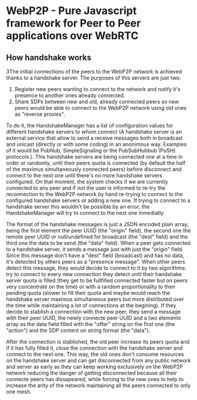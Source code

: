 # WebP2P - Pure Javascript framework for Peer to Peer applications over WebRTC
## How handshake works

3The initial connections of the peers to the WebP2P network is achieved thanks
to a handshake server. The purposes of this servers are just two:

1. Register new peers wanting to connect to the network and notify it's presence
   to another ones already connected.
2. Share SDPs between new and old, already connected peers so new peers would
   be able to connect to the WebP2P network using old ones as "reverse proxies".

To do it, the HandshakeManager has a list of configuration values for different
handshake servers to whom connect (A handshake server is an external service
that allow to send a receive messages both in broadcast and unicast (directly or
with some coding) in an anonimous way. Examples of it would be PubNub,
SimpleSignaling or the PubSubHubbub (PuSH) protocols.). This handshake servers
are being connected one at a time in order or randomly, until their peers quota
is connected (by default the half of the maximus simultaneously connected peers)
before disconnect and connect to the next one until there's no more handshake
servers configured. On that moment, the system checks if we are currently
connected to any peer and if not the user is informed to re-try the reconnection
to the WebP2P network by hand re-trying to connect to the configured handshake
servers or adding a new one. If trying to connect to a handshake server this
wouldn't be possible by an error, the HandshakeManager will try to connect to
the next one inmediatly.

The format of the handshake messages is just a JSON encoded plain array, being
the first element the peer UUID (the "origin" field), the second one the remote
peer UUID or null/undefined for broadcast (the "dest" field) and the third one
the data to be send (the "data" field). When a peer gets connected to a
handshake server, it sends a message just with just the "origin" field. Since
this message don't have a "dest" field (broadcast) and has no data, it's
detected by others peers as a "presence message". When other peers detect this
message, they would decide to connect to it by two algorithms: try to connect to
every new connection they detect until their handshake server quota is filled
(they get to be fullfilled connected faster but on peers very concentrate on the
time) or with a random proportionality to their pending quota (slower to fill
their quota and maybe would reach the handshake server maximus simultaneous
peers but more distributed over the time while maintaining a lot of connections
at the begining). If they decide to stablish a connection with the new peer,
they send a message with their peer UUID, the newly connecte peer UUID and a two
elements array as the data field filled with the "offer" string on the first one
(the "action") and the SDP content on string format (the "data").

After the connection is stablished, the old peer increase its peers quota and if
it has fully filled it, close the connection with the handshake server and
connect to the next one. This way, the old ones don't consume resources on the
handshake server and can get disconnected from any public network and server as
early as they can keep working exclusively on the WebP2P network reducing the
danger of getting disconnected because all their connecte peers has dissapeared,
while forcing to the new ones to help to increase the arity of the network
maintaining all the peers connected to only one mesh.